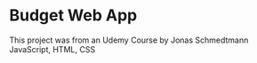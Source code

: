 # Budget Web App
This project was from an Udemy Course by Jonas Schmedtmann <br>
JavaScript, HTML, CSS
